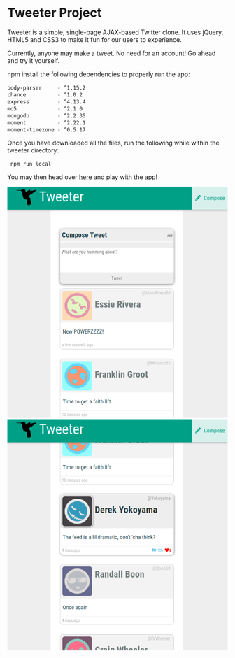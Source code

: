 # Tweeter Project

Tweeter is a simple, single-page AJAX-based Twitter clone. It uses jQuery, HTML5 and CSS3 to make it fun for our users to experience.

Currently, anyone may make a tweet. No need for an account! Go ahead and try it yourself.

npm install the following dependencies to properly run the app:

```
body-parser     - ^1.15.2
chance          - ^1.0.2
express         - ^4.13.4
md5             - ^2.1.0
mongodb         - ^2.2.35
moment          - ^2.22.1
moment-timezone - ^0.5.17
```
Once you have downloaded all the files, run the following while within the tweeter directory:
```
 npm run local
```

You may then head over [here](http://localhost:8080/) and play with the app!

!["The feed!"](https://github.com/ChibweMw/tweeter/blob/master/docs/Top-of-page.png?raw=true)
!["Active Feed!"](https://github.com/ChibweMw/tweeter/blob/master/docs/Some-tweets.png?raw=true)